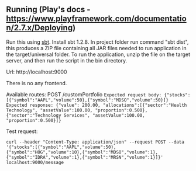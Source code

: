 ## Running (Play's docs - https://www.playframework.com/documentation/2.7.x/Deploying)

Run this using [sbt](http://www.scala-sbt.org/).
Install sbt 1.2.8.
In project folder run command "sbt dist", this produces a ZIP file containing all JAR files needed to run application in the target/universal folder.
To run the application, unzip the file on the target server, and then run the script in the bin directory.

Url: http://localhost:9000

There is no any frontend.

Available routes:
POST /customPortfolio 
```Expected request body: {"stocks":[{"symbol":"AAPL","volume":50},{"symbol":"MDSO","volume":50}]}```
```Expected response: {"value": 200.00, "allocations":[{"sector":"Health Technology", "assetValue":100.00, "proportion":0.500},{"sector":"Technology Services", "assetValue":100.00, "proportion":0.500}]}```

Test request:
```
curl --header "Content-Type: application/json" --request POST --data '{"stocks":[{"symbol":"AAPL","volume":50},{"symbol":"HOG","volume":10},{"symbol":"MDSO","volume":1},{"symbol":"IDRA","volume":1},{"symbol":"MRSN","volume":1}]}' localhost:9000/message
```